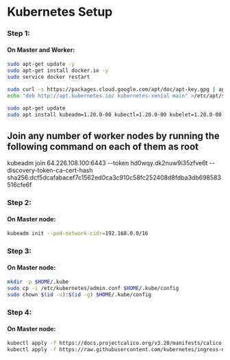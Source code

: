 
# Kubernetes Setup

### Step 1:

#### On Master and Worker:

```bash
sudo apt-get update -y
sudo apt-get install docker.io -y
sudo service docker restart

sudo curl -s https://packages.cloud.google.com/apt/doc/apt-key.gpg | apt-key add -
echo "deb http://apt.kubernetes.io/ kubernetes-xenial main" >/etc/apt/sources.list.d/kubernetes.list

sudo apt-get update
sudo apt install kubeadm=1.20.0-00 kubectl=1.20.0-00 kubelet=1.20.0-00 -y
```
## Join any number of worker nodes by running the following command on each of them as root
kubeadm join 64.226.108.100:6443 --token hd0wqy.dk2nuw9i35zfve6t     --discovery-token-ca-cert-hash sha256:dcf5dcafabacef7c1562ed0ca3c910c58fc252408d8fdba3db698583516cfe6f


### Step 2:

#### On Master node:

```bash
kubeadm init --pod-network-cidr=192.168.0.0/16
```

### Step 3:

#### On Master node:

```bash
mkdir -p $HOME/.kube
sudo cp -i /etc/kubernetes/admin.conf $HOME/.kube/config
sudo chown $(id -u):$(id -g) $HOME/.kube/config
```

### Step 4:

#### On Master node:

```bash
kubectl apply -f https://docs.projectcalico.org/v3.20/manifests/calico.yaml
kubectl apply -f https://raw.githubusercontent.com/kubernetes/ingress-nginx/controller-v0.49.0/deploy/static/provider/baremetal/deploy.yaml
```

